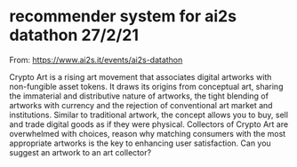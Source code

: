 # recommender system for ai2s datathon 27/2/21


From: https://www.ai2s.it/events/ai2s-datathon

Crypto Art is a rising art movement that associates digital artworks with non-fungible asset tokens. It draws its origins from conceptual art, sharing the immaterial and distributive nature of artworks, the tight blending of artworks with currency and the rejection of conventional art market and institutions. Similar to traditional artwork, the concept allows you to buy, sell and trade digital goods as if they were physical. Collectors of Crypto Art are overwhelmed with choices, reason why matching consumers with the most appropriate artworks is the key to enhancing user satisfaction. Can you suggest an artwork to an art collector?
